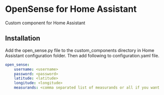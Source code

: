 # OpenSense for Home Assistant
Custom component for Home Assistant 

## Installation
Add the open_sense.py file to the custom_components directory in Home Assistant configuration folder. 
Then add following to configuration.yaml file.
```yaml
open_sense:
    username: <username>
    password: <password>
    latitude: <latitude>
    longitude: <longitude>
    measurands: <comma separated list of measurands or all if you want to get all of them> 
```
